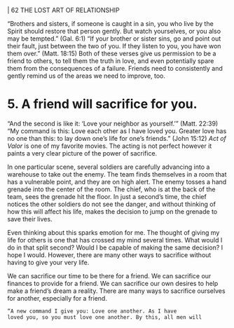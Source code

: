 | 62 THE LOST ART OF RELATIONSHIP

“Brothers and sisters, if someone is caught in a sin, you who
live by the Spirit should restore that person gently. But watch
yourselves, or you also may be tempted.” (Gal. 6:1)
“If your brother or sister sins, go and point out their fault, just
between the two of you. If they listen to you, you have won
them over.” (Matt. 18:15)
Both of these verses give us permission to be a friend to others, to tell them
the truth in love, and even potentially spare them from the consequences of a
failure. Friends need to consistently and gently remind us of the areas we need
to improve, too.

# 5. A friend will sacrifice for you.

“And the second is like it: ‘Love your neighbor as yourself.’”
(Matt. 22:39)
“My command is this: Love each other as I have loved you.
Greater love has no one than this: to lay down one’s life for
one’s friends.” (John 15:12)
_Act of Valor_ is one of my favorite movies. The acting is not perfect however
it paints a very clear picture of the power of sacrifice.

In one particular scene, several soldiers are carefully advancing into a
warehouse to take out the enemy. The team finds themselves in a room that
has a vulnerable point, and they are on high alert. The enemy tosses a hand
grenade into the center of the room. The chief, who is at the back of the team,
sees the grenade hit the floor. In just a second’s time, the chief notices the other
soldiers do not see the danger, and without thinking of how this will affect his
life, makes the decision to jump on the grenade to save their lives.

Even thinking about this sparks emotion for me. The thought of giving my
life for others is one that has crossed my mind several times. What would I do
in that split second? Would I be capable of making the same decision? I hope I
would. However, there are many other ways to sacrifice without having to give
your very life.

We can sacrifice our time to be there for a friend. We can sacrifice our
finances to provide for a friend. We can sacrifice our own desires to help make a
friend’s dream a reality. There are many ways to sacrifice ourselves for another,
especially for a friend.

```
“A new command I give you: Love one another. As I have
loved you, so you must love one another. By this, all men will
```
